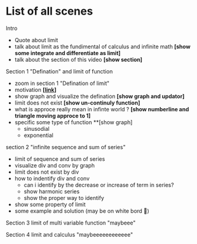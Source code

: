 # List of all scenes
Intro
- Quote about limit
- talk about limit as the fundimental of calculus and infinite math **[show some integrate and differentiate as limit]**
- talk about the section of this video **[show section]**

Section 1 "Defination" and limit of function
- zoom in section 1 "Defination of limit"
- motivation **[[link](https://en.wikipedia.org/wiki/Limit_of_a_function)]**
- show graph and visualize the defination **[show graph and updator]**
- limit does not exist **[show un-continuly function]**
- what is approce really mean in infinte world ? **[show numberline and triangle moving approce to 1]**
- specific some type of function **[show graph]
  - sinusodial
  - exponential

section 2 "infinite sequence and sum of series"
- limit of sequence and sum of series
- visualize div and conv by graph
- limit does not exist by div
- how to indentify div and conv
  - can i identify by the decrease or increase of term in series?
  - show harmonic series
  - show the proper way to identify
- show some property of limit
- some example and solution (may be on white bord 🤔)

Section 3 limit of multi variable function "maybeee"

Section 4 limit and calculus "maybeeeeeeeeeeee"

